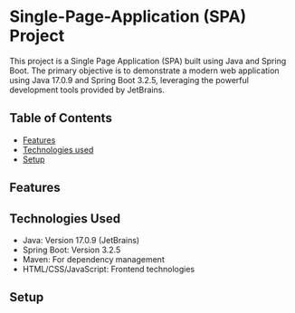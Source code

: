 # Single-Page-Application (SPA) Project

This project is a Single Page Application (SPA) built using Java and Spring Boot. The primary objective is to demonstrate a modern web application using Java 17.0.9 and Spring Boot 3.2.5, leveraging the powerful development tools provided by JetBrains.

## Table of Contents
* [Features](#features)
* [Technologies used](#technologies-used)
* [Setup](#setup)

## Features

## Technologies Used
* Java: Version 17.0.9 (JetBrains)
* Spring Boot: Version 3.2.5
* Maven: For dependency management
* HTML/CSS/JavaScript: Frontend technologies

## Setup
